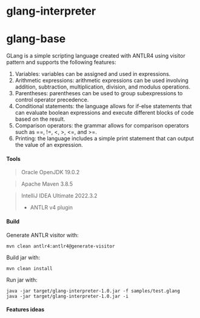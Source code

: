# glang-interpreter

# glang-base
GLang is a simple scripting language created with ANTLR4 using visitor pattern and supports the following features:
1. Variables: variables can be assigned and used in expressions.
2. Arithmetic expressions: arithmetic expressions can be used involving addition, subtraction, multiplication, division, and modulus operations.
3. Parentheses: parentheses can be used to group subexpressions to control operator precedence.
4. Conditional statements: the language allows for if-else statements that can evaluate boolean expressions and execute different blocks of code based on the result.
5. Comparison operators: the grammar allows for comparison operators such as ==, !=, <, >, <=, and >=.
6. Printing: the language includes a simple print statement that can output the value of an expression.

#### Tools

> Oracle OpenJDK 19.0.2

> Apache Maven 3.8.5

> IntelliJ IDEA Ultimate 2022.3.2
> - ANTLR v4 plugin

#### Build

Generate ANTLR visitor with:

    mvn clean antlr4:antlr4@generate-visitor

Build jar with:

    mvn clean install

Run jar with:

    java -jar target/glang-interpreter-1.0.jar -f samples/test.glang
    java -jar target/glang-interpreter-1.0.jar -i

#### Features ideas